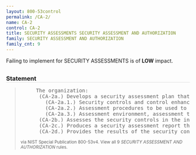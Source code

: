 ```yaml
---
layout: 800-53control
permalink: /CA-2/
name: CA-2
control: CA-2
title: SECURITY ASSESSMENTS SECURITY ASSESSMENT AND AUTHORIZATION
family: SECURITY ASSESSMENT AND AUTHORIZATION
family_cnt: 9
---
```

<p class="text-info">Failing to implement for SECURITY ASSESSMENTS is of <b>LOW</b> impact.</p>

<h3 style="border-bottom:1px solid #ddd;margin:30px 0 8px 0;">Statement</h3>
<blockquote>
<pre>     The organization: 
      (CA-2a.) Develops a security assessment plan that describes the scope of the assessment including: 
        (CA-2a.1.) Security controls and control enhancements under assessment; 
        (CA-2a.2.) Assessment procedures to be used to determine security control effectiveness; and 
        (CA-2a.3.) Assessment environment, assessment team, and assessment roles and responsibilities; 
      (CA-2b.) Assesses the security controls in the information system and its environment of operation [Assignment: organization-defined frequency] to determine the extent to which the controls are implemented correctly, operating as intended, and producing the desired outcome with respect to meeting established security requirements; 
      (CA-2c.) Produces a security assessment report that documents the results of the assessment; and 
      (CA-2d.) Provides the results of the security control assessment to [Assignment: organization-defined individuals or roles]. 
</pre>
<p><small>via NIST Special Publication 800-53v4. View all 9 <i>SECURITY ASSESSMENT AND AUTHORIZATION</i> rules. <a href="/cce/ssg/group/$Group_id"><span class="glyphicon glyphicon-link"></span></a> </small></p>
</blockquote>

